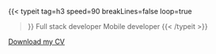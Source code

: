 ---
---
{{< typeit 
  tag=h3
  speed=90
  breakLines=false
  loop=true
>}}
Full stack developer
Mobile developer
{{< /typeit >}}


[Download my CV](CV_Mateo_Centeno.png)